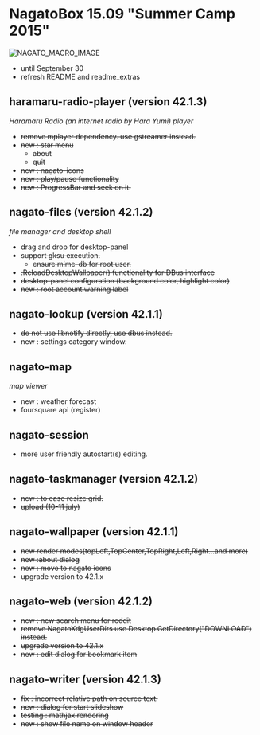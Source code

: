 # NagatoBox 15.09 "Summer Camp 2015"

![NAGATO_MACRO_IMAGE](../haruhi-chan_2.jpg)

+ until September 30
+ refresh README and readme_extras

## haramaru-radio-player (version 42.1.3)

*Haramaru Radio (an internet radio by Hara Yumi) player*

+ ~~remove mplayer dependency. use gstreamer instead.~~
+ ~~new : star menu~~
    + ~~about~~
    + ~~quit~~
+ ~~new : nagato-icons~~
+ ~~new : play/pause functionality~~
+ ~~new : ProgressBar and seek on it.~~

## nagato-files (version 42.1.2)

*file manager and desktop shell*

+ drag and drop for desktop-panel
+ ~~support gksu execution.~~
    + ~~ensure mime-db for root user.~~
+ ~~.ReloadDesktopWallpaper() functionality for DBus interface~~
+ ~~desktop-panel configuration (background color, highlight color)~~
+ ~~new : root account warning label~~

## nagato-lookup (version 42.1.1)

+ ~~do not use libnotify directly, use dbus instead.~~
+ ~~new : settings category window.~~

## nagato-map

*map viewer*

+ new : weather forecast
+ foursquare api (register)

## nagato-session

+ more user friendly autostart(s) editing.

## nagato-taskmanager (version 42.1.2)

+ ~~new : to ease resize grid.~~
+ ~~upload (10-11 july)~~

## nagato-wallpaper (version 42.1.1)

+ ~~new render modes(topLeft,TopCenter,TopRight,Left,Right...and more)~~
+ ~~new :about dialog~~
+ ~~new : move to nagato icons~~
+ ~~upgrade version to 42.1.x~~

## nagato-web (version 42.1.2)

+ ~~new : new search menu for reddit~~
+ ~~remove NagatoXdgUserDirs use Desktop.GetDirectory("DOWNLOAD") instead.~~
+ ~~upgrade version to 42.1.x~~
+ ~~new : edit dialog for bookmark item~~

## nagato-writer (version 42.1.3)

+ ~~fix : incorrect relative path on source text.~~
+ ~~new : dialog for start slideshow~~
+ ~~testing : mathjax rendering~~
+ ~~new : show file name on window header~~
